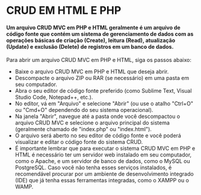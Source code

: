 <h1>CRUD EM HTML E PHP</h1>

<h4>Um arquivo CRUD MVC em PHP e HTML geralmente é um arquivo de código fonte que contém um sistema de gerenciamento de dados com as operações básicas de criação (Create), leitura (Read), atualização (Update) e exclusão (Delete) de registros em um banco de dados.</h4>

Para abrir um arquivo CRUD MVC em PHP e HTML, siga os passos abaixo:

* Baixe o arquivo CRUD MVC em PHP e HTML que deseja abrir.
* Descompacte o arquivo ZIP ou RAR (se necessário) em uma pasta em seu computador.
* Abra o seu editor de código fonte preferido (como Sublime Text, Visual Studio Code, Notepad++, etc.).
* No editor, vá em "Arquivo" e selecione "Abrir" (ou use o atalho "Ctrl+O" ou "Cmd+O" dependendo do seu sistema operacional).
* Na janela "Abrir", navegue até a pasta onde você descompactou o arquivo CRUD MVC e selecione o arquivo principal do sistema (geralmente chamado de "index.php" ou "index.html").
* O arquivo será aberto no seu editor de código fonte e você poderá visualizar e editar o código fonte do sistema CRUD.
* É importante lembrar que para executar o sistema CRUD MVC em PHP e HTML é necessário ter um servidor web instalado em seu computador, como o Apache, e um servidor de banco de dados, como o MySQL ou PostgreSQL. Caso você não tenha esses serviços instalados, é recomendável procurar por um ambiente de desenvolvimento integrado (IDE) que já tenha essas ferramentas integradas, como o XAMPP ou o WAMP.
